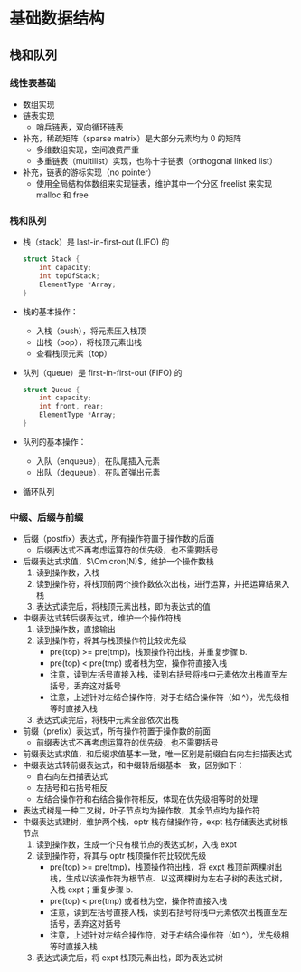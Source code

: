 # 基础数据结构

## 栈和队列

### 线性表基础

- 数组实现
- 链表实现
    - 哨兵链表，双向循环链表
- 补充，稀疏矩阵（sparse matrix）是大部分元素均为 0 的矩阵
    - 多维数组实现，空间浪费严重
    - 多重链表（multilist）实现，也称十字链表（orthogonal linked list）
- 补充，链表的游标实现（no pointer）
    - 使用全局结构体数组来实现链表，维护其中一个分区 freelist 来实现 malloc 和 free

### 栈和队列

- 栈（stack）是 last-in-first-out (LIFO) 的

    ```c
    struct Stack {
        int capacity;
        int topOfStack;
        ElementType *Array;
    }
    ```

- 栈的基本操作：
    - 入栈（push），将元素压入栈顶
    - 出栈（pop），将栈顶元素出栈
    - 查看栈顶元素（top）
- 队列（queue）是 first-in-first-out (FIFO) 的

    ```c
    struct Queue {
        int capacity;
        int front, rear;
        ElementType *Array;
    }
    ```

- 队列的基本操作：
    - 入队（enqueue），在队尾插入元素
    - 出队（dequeue），在队首弹出元素
- 循环队列

### 中缀、后缀与前缀

- 后缀（postfix）表达式，所有操作符置于操作数的后面
    - 后缀表达式不再考虑运算符的优先级，也不需要括号
- 后缀表达式求值，$\Omicron(N)$，维护一个操作数栈
    1. 读到操作数，入栈
    2. 读到操作符，将栈顶前两个操作数依次出栈，进行运算，并把运算结果入栈
    3. 表达式读完后，将栈顶元素出栈，即为表达式的值
- 中缀表达式转后缀表达式，维护一个操作符栈
    1. 读到操作数，直接输出
    2. 读到操作符，将其与栈顶操作符比较优先级
        - pre(top) >= pre(tmp)，栈顶操作符出栈，并重复步骤 b.
        - pre(top) < pre(tmp) 或者栈为空，操作符直接入栈
        - 注意，读到左括号直接入栈，读到右括号将栈中元素依次出栈直至左括号，丢弃这对括号
        - 注意，上述针对左结合操作符，对于右结合操作符（如 $\text{\textasciicircum}$），优先级相等时直接入栈
    3. 表达式读完后，将栈中元素全部依次出栈
- 前缀（prefix）表达式，所有操作符置于操作数的前面
    - 前缀表达式不再考虑运算符的优先级，也不需要括号
- 前缀表达式求值，和后缀求值基本一致，唯一区别是前缀自右向左扫描表达式
- 中缀表达式转前缀表达式，和中缀转后缀基本一致，区别如下：
    - 自右向左扫描表达式
    - 左括号和右括号相反
    - 左结合操作符和右结合操作符相反，体现在优先级相等时的处理
- 表达式树是一种二叉树，叶子节点均为操作数，其余节点均为操作符
- 中缀表达式建树，维护两个栈，optr 栈存储操作符，expt 栈存储表达式树根节点
    1. 读到操作数，生成一个只有根节点的表达式树，入栈 expt
    2. 读到操作符，将其与 optr 栈顶操作符比较优先级
        - pre(top) >= pre(tmp)，栈顶操作符出栈，将 expt 栈顶前两棵树出栈，生成以该操作符为根节点、以这两棵树为左右子树的表达式树，入栈 expt；重复步骤 b.
        - pre(top) < pre(tmp) 或者栈为空，操作符直接入栈
        - 注意，读到左括号直接入栈，读到右括号将栈中元素依次出栈直至左括号，丢弃这对括号
        - 注意，上述针对左结合操作符，对于右结合操作符（如 $\text{\textasciicircum}$），优先级相等时直接入栈
    3. 表达式读完后，将 expt 栈顶元素出栈，即为表达式树